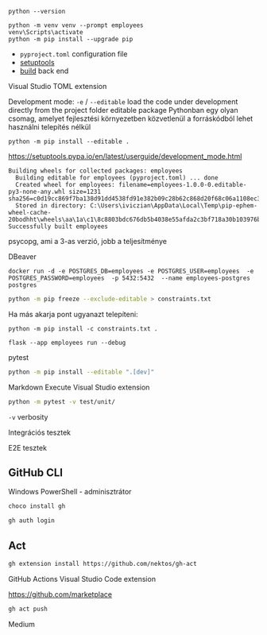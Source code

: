 
```shell
python --version
```

```shell
python -m venv venv --prompt employees
venv\Scripts\activate
python -m pip install --upgrade pip
```

* `pyproject.toml` configuration file
* [setuptools](https://setuptools.pypa.io/en/latest/)
* [build](https://peps.python.org/pep-0517/) back end

Visual Studio TOML extension

Development mode: `-e` / `--editable`
    load the code under development directly from the project folder
    editable package Pythonban egy olyan csomag, amelyet fejlesztési környezetben közvetlenül a forráskódból lehet használni telepítés nélkül

```shell
python -m pip install --editable .
```

https://setuptools.pypa.io/en/latest/userguide/development_mode.html

```
Building wheels for collected packages: employees
  Building editable for employees (pyproject.toml) ... done
  Created wheel for employees: filename=employees-1.0.0-0.editable-py3-none-any.whl size=1231 sha256=c0d19cc869f7ba138d91dd4538fd91e382b09c28b62c868d20f68c06a1108ec3
  Stored in directory: C:\Users\iviczian\AppData\Local\Temp\pip-ephem-wheel-cache-20bodhht\wheels\aa\1a\c1\8c8803bdc676db5b4038e55afda2c3bf718a30b103976b6389
Successfully built employees
```

psycopg, ami a 3-as verzió, jobb a teljesítménye

DBeaver

```shell
docker run -d -e POSTGRES_DB=employees -e POSTGRES_USER=employees  -e POSTGRES_PASSWORD=employees  -p 5432:5432  --name employees-postgres postgres
```

```sh
python -m pip freeze --exclude-editable > constraints.txt
```

Ha más akarja pont ugyanazt telepíteni:

```shell
python -m pip install -c constraints.txt .
```

```shell
flask --app employees run --debug  
```

pytest

```sh
python -m pip install --editable ".[dev]"
```

Markdown Execute Visual Studio extension

```sh
python -m pytest -v test/unit/
```

`-v` verbosity

Integrációs tesztek

E2E tesztek

## GitHub CLI

Windows PowerShell - adminisztrátor

```sh
choco install gh
```

```sh
gh auth login
```

## Act

```sh
gh extension install https://github.com/nektos/gh-act
```

GitHub Actions Visual Studio Code extension

https://github.com/marketplace

```sh
gh act push
```

Medium